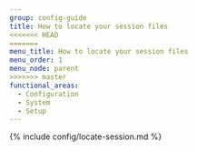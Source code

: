 ```yaml
---
group: config-guide
title: How to locate your session files
<<<<<<< HEAD
=======
menu_title: How to locate your session files
menu_order: 1
menu_node: parent
>>>>>>> master
functional_areas:
  - Configuration
  - System
  - Setup
---
```


{% include config/locate-session.md %}
